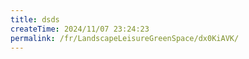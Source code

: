 ```yaml
---
title: dsds
createTime: 2024/11/07 23:24:23
permalink: /fr/LandscapeLeisureGreenSpace/dx0KiAVK/
---
```

